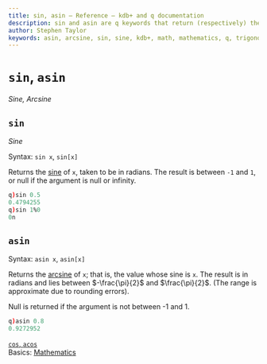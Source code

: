 ```yaml
---
title: sin, asin – Reference – kdb+ and q documentation
description: sin and asin are q keywords that return (respectively) the sin and arcsine of their argument. 
author: Stephen Taylor
keywords: asin, arcsine, sin, sine, kdb+, math, mathematics, q, trigonometry
---
```

# `sin`, `asin`

_Sine, Arcsine_





## `sin`

_Sine_

Syntax: `sin x`, `sin[x]`

Returns the [sine](https://en.wikipedia.org/wiki/Sine) of `x`, taken to be in radians. The result is between `-1` and `1`, or null if the argument is null or infinity.

```q
q)sin 0.5
0.4794255
q)sin 1%0
0n
```


## `asin`

Syntax: `asin x`, `asin[x]`

Returns the [arcsine](https://en.wikipedia.org/wiki/Inverse_trigonometric_functions#Basic_properties) of `x`; that is, the value whose sine is `x`. The result is in radians and lies between $-\frac{\pi}{2}$ and $\frac{\pi}{2}$. (The range is approximate due to rounding errors).

Null is returned if the argument is not between -1 and 1.

```q
q)asin 0.8
0.9272952
```



<i class="far fa-hand-point-right"></i>
[`cos`, `acos`](cos.md)  
Basics: [Mathematics](../basics/math.md)

